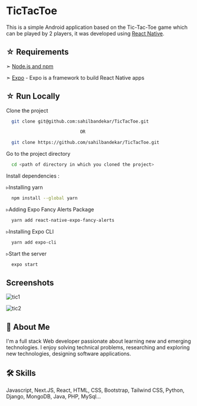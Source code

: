 
# TicTacToe 

This is a simple Android application based on the Tic-Tac-Toe 
game which can be played by 2 players, it was developed using 
[React Native](https://reactnative.dev/).


## ☆ Requirements

➣ [Node.js and npm](https://docs.npmjs.com/downloading-and-installing-node-js-and-npm)

➣ [Expo](https://play.google.com/store/apps/details?id=host.exp.exponent&hl=en_IN&gl=US&pli=1) - Expo is a framework to build React Native apps 
## ☆ Run Locally

Clone the project

```bash
  git clone git@github.com:sahilbandekar/TicTacToe.git

                            OR

  git clone https://github.com/sahilbandekar/TicTacToe.git
```


Go to the project directory

```bash
  cd <path of directory in which you cloned the project>
```

Install dependencies :

▹Installing yarn
```bash
  npm install --global yarn
```

▹Adding Expo Fancy Alerts Package
```bash
  yarn add react-native-expo-fancy-alerts
```

▹Installing Expo CLI
```bash
  yarn add expo-cli
```

▹Start the server
```bash
  expo start
```


## Screenshots
![tic1](https://user-images.githubusercontent.com/74965691/201487118-5a8426f7-1b04-4926-9788-10734f6b28c7.png)

![tic2](https://user-images.githubusercontent.com/74965691/201487168-6f4bca14-9bda-494c-acb7-5ae7c992b60a.png)
## 🚀 About Me
I'm a full stack Web developer passionate about learning new and emerging technologies.
I enjoy solving technical problems, researching and exploring 
new technologies, designing software applications.
## 🛠 Skills
Javascript, Next.JS, React, HTML, CSS, Bootstrap, Tailwind CSS, Python, Django, MongoDB, Java, PHP, MySql...
